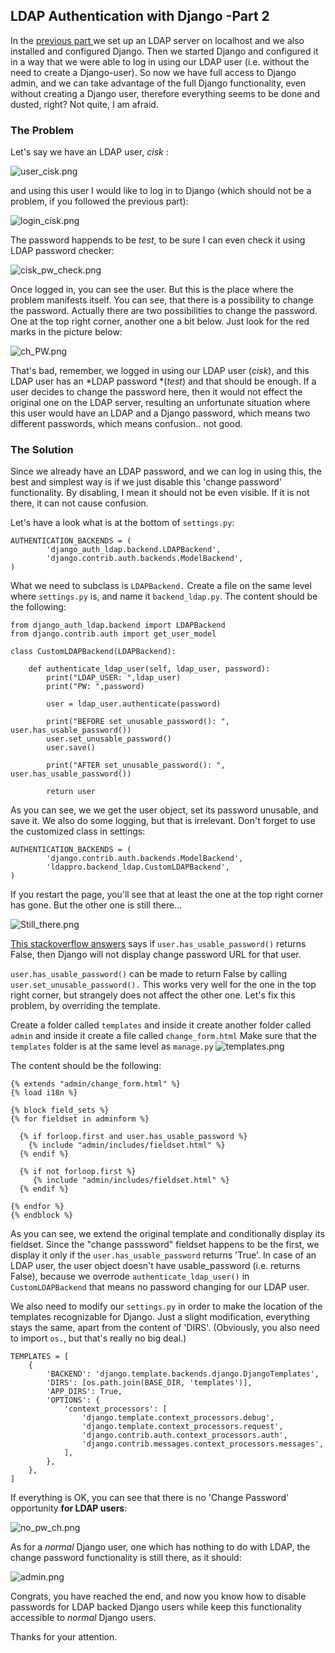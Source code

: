 ## LDAP Authentication with Django -Part 2

In the  [previous part ](https://fullstackwithpr.hashnode.dev/ldap-authentication-with-django-part-1) we set up an LDAP server on localhost and we also installed and configured Django. Then we started  Django and configured it  in a way that we were able to log in using our LDAP user (i.e. without the need to create a Django-user). So now we have full access to Django admin, and we can take advantage of the full Django functionality, even without creating a Django user, therefore everything  seems to be done and dusted, right? Not quite, I am afraid.

### The Problem

Let's say we have an LDAP user, *cisk* :

![user_cisk.png](https://cdn.hashnode.com/res/hashnode/image/upload/v1641479474787/Kji2u5Lwa.png)

and using this user I would like to log in to Django (which should not be a problem, if you followed the previous part):

![login_cisk.png](https://cdn.hashnode.com/res/hashnode/image/upload/v1641479735379/XVc24yQZg.png)

The password happends to be *test*, to be sure I can even check it using LDAP password checker:

![cisk_pw_check.png](https://cdn.hashnode.com/res/hashnode/image/upload/v1641479894931/0VisvehNB.png)

Once logged in, you can see the user. But this is the place where the problem manifests itself. You can see, that there is a possibility to change the password. Actually there are two possibilities to change the password. One at the top right corner, another one a bit below. Just look for the red marks in the picture below:

![ch_PW.png](https://cdn.hashnode.com/res/hashnode/image/upload/v1641482058409/O6TDh-qHz.png)

That's bad, remember, we logged in using our LDAP user (*cisk*), and this LDAP user has an *LDAP password *(*test*) and that should be enough. If a user decides to change the password here, then it would not effect the original one on the LDAP server,  resulting an unfortunate situation where this user would have an LDAP and a Django password, which means two different passwords, which means confusion.. not good. 


### The Solution

Since we already have an LDAP password, and we can log in using this, the best and simplest way is if we just disable this 'change password' functionality. By disabling, I mean it should not be even visible. If it is not there, it can not cause confusion.

Let's have a look what is at the bottom of ```settings.py```: 

```
AUTHENTICATION_BACKENDS = (
        'django_auth_ldap.backend.LDAPBackend',
        'django.contrib.auth.backends.ModelBackend',          
)
``` 

What we need to subclass is ```LDAPBackend.``` Create a file on the same level where 
```settings.py``` is, and name it ```backend_ldap.py```. The content should be the following:

```
from django_auth_ldap.backend import LDAPBackend
from django.contrib.auth import get_user_model

class CustomLDAPBackend(LDAPBackend):

    def authenticate_ldap_user(self, ldap_user, password):
        print("LDAP_USER: ",ldap_user)      
        print("PW: ",password)       

        user = ldap_user.authenticate(password)     
       
        print("BEFORE set_unusable_password(): ", user.has_usable_password())
        user.set_unusable_password()
        user.save()

        print("AFTER set_unusable_password(): ", user.has_usable_password())

        return user
``` 

As you can see, we we get the user object, set its password unusable, and save it. We also do some logging, but that is irrelevant. Don't forget to use the customized class in settings:

```
AUTHENTICATION_BACKENDS = (       
        'django.contrib.auth.backends.ModelBackend',
        'ldappro.backend_ldap.CustomLDAPBackend',       
)
``` 

If you restart the page, you'll see that at least the one at the top right corner has gone. But the other one is still there...


![Still_there.png](https://cdn.hashnode.com/res/hashnode/image/upload/v1641482620224/CzhVa4DSo.png)

 [This stackoverflow answers](https://stackoverflow.com/questions/62421279/how-to-remove-change-password-link-from-django-admin-site)  says if ``` user.has_usable_password() ``` returns False, then Django will not display change password URL for that user.

``` user.has_usable_password() ```  can be made to return False by calling ``` user.set_unusable_password().``` This works very well for the one in the top right corner, but strangely does not affect the other one.  Let's fix this problem, by overriding the template.

Create a folder called ```templates``` and inside it create another folder called ```admin``` and inside it create a file called ```change_form.html``` Make sure that the ```templates``` folder is at the same level as ```manage.py``` 
![templates.png](https://cdn.hashnode.com/res/hashnode/image/upload/v1641483470876/dxYIaO1-t.png)

The content should be the following:
```
{% extends "admin/change_form.html" %}
{% load i18n %}

{% block field_sets %}
{% for fieldset in adminform %}

  {% if forloop.first and user.has_usable_password %}
    {% include "admin/includes/fieldset.html" %}
  {% endif %}
 
  {% if not forloop.first %}
     {% include "admin/includes/fieldset.html" %}
  {% endif %}

{% endfor %}
{% endblock %}
```
As you can see, we extend the original template and conditionally display its fieldset. Since the "change passsword" fieldset happens to be the first, we display it only if the ```user.has_usable_password```  returns 'True'. In case of an LDAP user, the user object doesn't have usable_password (i.e. returns False), because we overrode ```authenticate_ldap_user()``` in ```CustomLDAPBackend``` that means no password changing for our LDAP user.

We also need to modify our ```settings.py``` in order to make the location of the templates recognizable for Django. Just a slight modification, everything stays the same, apart from the content of 'DIRS'. (Obviously, you also need to import ```os.```, but that's really no big deal.)

```
TEMPLATES = [
    {
        'BACKEND': 'django.template.backends.django.DjangoTemplates',
        'DIRS': [os.path.join(BASE_DIR, 'templates')],
        'APP_DIRS': True,
        'OPTIONS': {
            'context_processors': [
                'django.template.context_processors.debug',
                'django.template.context_processors.request',
                'django.contrib.auth.context_processors.auth',
                'django.contrib.messages.context_processors.messages',
            ],
        },
    },
]
```

If everything is OK, you can see that there is no 'Change Password' opportunity **for LDAP users**:

![no_pw_ch.png](https://cdn.hashnode.com/res/hashnode/image/upload/v1641485520068/wrbC7FfmS.png)

As for a *normal* Django user, one which has nothing to do with LDAP, the change password functionality is still there, as it should:


![admin.png](https://cdn.hashnode.com/res/hashnode/image/upload/v1641485732038/gM77zyxDE.png)

Congrats, you have reached the end, and now you know how to disable passwords for LDAP backed Django users while keep this functionality accessible to *normal* Django users.

Thanks for your attention.

 



